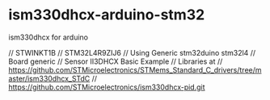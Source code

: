 # ism330dhcx-arduino-stm32
ism330dhcx for arduino

// STWINKT1B
// STM32L4R9ZIJ6
// Using Generic stm32duino stm32l4 
// Board generic
// Sensor II3DHCX Basic Example
// Libraries at 
// https://github.com/STMicroelectronics/STMems_Standard_C_drivers/tree/master/ism330dhcx_STdC
// https://github.com/STMicroelectronics/ism330dhcx-pid.git
